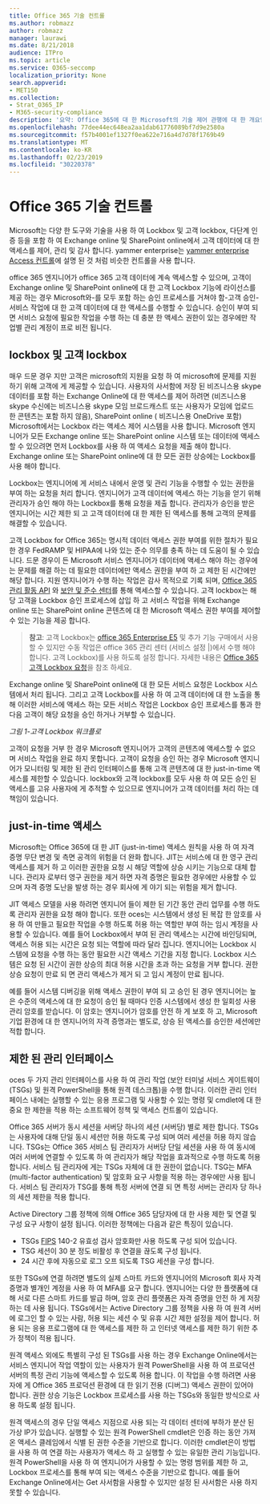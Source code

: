 ```yaml
---
title: Office 365 기술 컨트롤
ms.author: robmazz
author: robmazz
manager: laurawi
ms.date: 8/21/2018
audience: ITPro
ms.topic: article
ms.service: O365-seccomp
localization_priority: None
search.appverid:
- MET150
ms.collection:
- Strat_O365_IP
- M365-security-compliance
description: '요약: Office 365에 대 한 Microsoft의 기술 제어 관행에 대 한 개요입니다.'
ms.openlocfilehash: 77dee44ec648ea2aa1dab61776089bf7d9e2580a
ms.sourcegitcommit: f57b4001ef1327f0ea622e716a4d7d78f1769b49
ms.translationtype: MT
ms.contentlocale: ko-KR
ms.lasthandoff: 02/23/2019
ms.locfileid: "30220378"
---
```

# <a name="office-365-technology-controls"></a>Office 365 기술 컨트롤 

Microsoft는 다양 한 도구와 기술을 사용 하 여 Lockbox 및 고객 lockbox, 다단계 인증 등을 포함 하 여 Exchange online 및 SharePoint online에서 고객 데이터에 대 한 액세스를 제어, 관리 및 감사 합니다. yammer enterprise는 [yammer enterprise Access 컨트롤](office-365-yammer-enterprise-access-controls.md)에 설명 된 것 처럼 비슷한 컨트롤을 사용 합니다.

office 365 엔지니어가 office 365 고객 데이터에 계속 액세스할 수 있으며, 고객이 Exchange online 및 SharePoint online에 대 한 고객 Lockbox 기능에 라이선스를 제공 하는 경우 Microsoft와-를 모두 포함 하는 승인 프로세스를 거쳐야 함-고객 승인-서비스 작업에 대 한 고객 데이터에 대 한 액세스를 수행할 수 있습니다. 승인이 부여 되 면 서비스 요청에 필요한 작업을 수행 하는 데 충분 한 액세스 권한이 있는 경우에만 작업별 관리 계정이 프로 비전 됩니다.

## <a name="lockbox-and-customer-lockbox"></a>lockbox 및 고객 lockbox
매우 드문 경우 지만 고객은 microsoft의 지원을 요청 하 여 microsoft에 문제를 지원 하기 위해 고객에 게 제공할 수 있습니다. 사용자의 사서함에 저장 된 비즈니스용 skype 데이터를 포함 하는 Exchange Online에 대 한 액세스를 제어 하려면 (비즈니스용 skype 수신에는 비즈니스용 skype 모임 브로드캐스트 또는 사용자가 모임에 업로드 한 콘텐츠는 포함 하지 않음), SharePoint online ( 비즈니스용 OneDrive 포함) Microsoft에서는 Lockbox 라는 액세스 제어 시스템을 사용 합니다. Microsoft 엔지니어가 모든 Exchange online 또는 SharePoint online 시스템 또는 데이터에 액세스할 수 있으려면 먼저 Lockbox를 사용 하 여 액세스 요청을 제출 해야 합니다. Exchange online 또는 SharePoint online에 대 한 모든 권한 상승에는 Lockbox를 사용 해야 합니다.

Lockbox는 엔지니어에 게 서비스 내에서 운영 및 관리 기능을 수행할 수 있는 권한을 부여 하는 요청을 처리 합니다. 엔지니어가 고객 데이터에 액세스 하는 기능을 얻기 위해 관리자가 승인 해야 하는 Lockbox를 통해 요청을 제출 합니다. 관리자가 승인을 받은 엔지니어는 시간 제한 되 고 고객 데이터에 대 한 제한 된 액세스를 통해 고객의 문제를 해결할 수 있습니다.

고객 Lockbox for Office 365는 명시적 데이터 액세스 권한 부여를 위한 절차가 필요한 경우 FedRAMP 및 HIPAA에 나와 있는 준수 의무를 충족 하는 데 도움이 될 수 있습니다. 드문 경우이 든 Microsoft 서비스 엔지니어가 데이터에 액세스 해야 하는 경우에는 문제를 해결 하는 데 필요한 데이터에만 액세스 권한을 부여 하 고 제한 된 시간에만 해당 합니다. 지원 엔지니어가 수행 하는 작업은 감사 목적으로 기록 되며, [Office 365 관리 활동 API](https://msdn.microsoft.com/library/office/dn707383.aspx) 와 [보안 및 준수 센터](http://protection.office.com/)를 통해 액세스할 수 있습니다. 고객 lockbox는 해당 고객을 Lockbox 승인 프로세스에 삽입 하 고 서비스 작업을 위해 Exchange online 또는 SharePoint online 콘텐츠에 대 한 Microsoft 액세스 권한 부여를 제어할 수 있는 기능을 제공 합니다.

>**참고**: 고객 Lockbox는 [office 365 Enterprise E5](https://products.office.com/business/office-365-enterprise-e5-business-software) 및 추가 기능 구매에서 사용할 수 있지만 수동 작업은 office 365 관리 센터 (서비스 설정 |)에서 수행 해야 합니다. 고객 Lockbox)를 사용 하도록 설정 합니다. 자세한 내용은 [Office 365 고객 Lockbox 요청](https://support.office.com/article/Office-365-Customer-Lockbox-Requests-36f9cdd1-e64c-421b-a7e4-4a54d16440a2)을 참조 하세요.

Exchange online 및 SharePoint online에 대 한 모든 서비스 요청은 Lockbox 시스템에서 처리 됩니다. 그리고 고객 Lockbox를 사용 하 여 고객 데이터에 대 한 노출을 통해 이러한 서비스에 액세스 하는 모든 서비스 작업은 Lockbox 승인 프로세스를 통과 한 다음 고객이 해당 요청을 승인 하거나 거부할 수 있습니다.
 
*그림 1-고객 Lockbox 워크플로*

고객이 요청을 거부 한 경우 Microsoft 엔지니어가 고객의 콘텐츠에 액세스할 수 없으며 서비스 작업을 완료 하지 못합니다. 고객이 요청을 승인 하는 경우 Microsoft 엔지니어가 모니터링 및 제한 된 관리 인터페이스를 통해 고객 콘텐츠에 대 한 just-in-time 액세스를 제한할 수 있습니다. lockbox와 고객 lockbox를 모두 사용 하 여 모든 승인 된 액세스를 고유 사용자에 게 추적할 수 있으므로 엔지니어가 고객 데이터를 처리 하는 데 책임이 있습니다.

## <a name="just-in-time-access"></a>just-in-time 액세스
Microsoft는 Office 365에 대 한 JIT (just-in-time) 액세스 원칙을 사용 하 여 자격 증명 무단 변경 및 측면 공격의 위험을 더 완화 합니다. JIT는 서비스에 대 한 영구 관리 액세스를 제거 하 고 이러한 권한을 요청 시 해당 역할에 상승 시키는 기능으로 대체 합니다. 관리자 로부터 영구 권한을 제거 하면 자격 증명은 필요한 경우에만 사용할 수 있으며 자격 증명 도난을 발생 하는 경우 회사에 게 야기 되는 위험을 제거 합니다.

JIT 액세스 모델을 사용 하려면 엔지니어 들이 제한 된 기간 동안 관리 업무를 수행 하도록 관리자 권한을 요청 해야 합니다. 또한 oces는 시스템에서 생성 된 복잡 한 암호를 사용 하 여 만들고 필요한 작업을 수행 하도록 허용 하는 역할만 부여 하는 임시 계정을 사용할 수 있습니다. 예를 들어 Lockbox에서 부여 된 관리 액세스는 시간에 바인딩되며, 액세스 허용 되는 시간은 요청 되는 역할에 따라 달라 집니다. 엔지니어는 Lockbox 시스템에 요청을 수행 하는 동안 필요한 시간 액세스 기간을 지정 합니다. Lockbox 시스템은 요청 된 시간이 권한 상승의 최대 허용 시간을 초과 하는 요청을 거부 합니다. 권한 상승 요청이 만료 되 면 관리 액세스가 제거 되 고 임시 계정이 만료 됩니다.

예를 들어 시스템 디버깅을 위해 액세스 권한이 부여 되 고 승인 된 경우 엔지니어는 높은 수준의 액세스에 대 한 요청이 승인 될 때마다 인증 시스템에서 생성 한 일회성 사용 관리 암호를 받습니다. 이 암호는 엔지니어가 암호를 안전 하 게 보호 하 고, Microsoft 기업 환경에 대 한 엔지니어의 자격 증명과는 별도로, 상승 된 액세스를 승인한 세션에만 적합 합니다.

## <a name="constrained-management-interfaces"></a>제한 된 관리 인터페이스
oces 두 가지 관리 인터페이스를 사용 하 여 관리 작업 (보안 터미널 서비스 게이트웨이 (TSGs) 및 원격 PowerShell을 통해 원격 데스크톱)을 수행 합니다. 이러한 관리 인터페이스 내에는 실행할 수 있는 응용 프로그램 및 사용할 수 있는 명령 및 cmdlet에 대 한 중요 한 제한을 적용 하는 소프트웨어 정책 및 액세스 컨트롤이 있습니다. 

Office 365 서버가 동시 세션을 서버당 하나의 세션 (서버당) 별로 제한 합니다. TSGs는 사용자에 대해 단일 동시 세션만 허용 하도록 구성 되며 여러 세션을 허용 하지 않습니다. TSGs는 Office 365 서비스 팀 관리자가 서버당 단일 세션을 사용 하 여 동시에 여러 서버에 연결할 수 있도록 하 여 관리자가 해당 작업을 효과적으로 수행 하도록 허용 합니다. 서비스 팀 관리자에 게는 TSGs 자체에 대 한 권한이 없습니다. TSG는 MFA (multi-factor authentication) 및 암호화 요구 사항을 적용 하는 경우에만 사용 됩니다. 서비스 팀 관리자가 TSG를 통해 특정 서버에 연결 되 면 특정 서버는 관리자 당 하나의 세션 제한을 적용 합니다.

Active Directory 그룹 정책에 의해 Office 365 담당자에 대 한 사용 제한 및 연결 및 구성 요구 사항이 설정 됩니다. 이러한 정책에는 다음과 같은 특징이 있습니다.
- TSGs [FIPS](https://www.microsoft.com/en-us/TrustCenter/Compliance/FIPS) 140-2 유효성 검사 암호화만 사용 하도록 구성 되어 있습니다.
- TSG 세션이 30 분 정도 비활성 후 연결을 끊도록 구성 됩니다.
- 24 시간 후에 자동으로 로그 오프 되도록 TSG 세션을 구성 합니다.

또한 TSGs에 연결 하려면 별도의 실제 스마트 카드와 엔지니어의 Microsoft 회사 자격 증명과 별개인 계정을 사용 하 여 MFA를 요구 합니다. 엔지니어는 다양 한 플랫폼에 대해 서로 다른 스마트 카드를 발급 하며, 암호 관리 플랫폼은 자격 증명을 안전 하 게 저장 하는 데 사용 됩니다. TSGs에서는 Active Directory 그룹 정책을 사용 하 여 원격 서버에 로그인 할 수 있는 사람, 허용 되는 세션 수 및 유휴 시간 제한 설정을 제어 합니다. 허용 되는 응용 프로그램에 대 한 액세스를 제한 하 고 인터넷 액세스를 제한 하기 위한 추가 정책이 적용 됩니다.

원격 액세스 외에도 특별히 구성 된 TSGs를 사용 하는 경우 Exchange Online에서는 서비스 엔지니어 작업 역할이 있는 사용자가 원격 PowerShell을 사용 하 여 프로덕션 서버의 특정 관리 기능에 액세스할 수 있도록 허용 합니다. 이 작업을 수행 하려면 사용자에 게 Office 365 프로덕션 환경에 대 한 읽기 전용 (디버그) 액세스 권한이 있어야 합니다. 권한 상승 기능은 Lockbox 프로세스를 사용 하는 TSGs와 동일한 방식으로 사용 하도록 설정 됩니다.

원격 액세스의 경우 단일 액세스 지점으로 사용 되는 각 데이터 센터에 부하가 분산 된 가상 IP가 있습니다. 실행할 수 있는 원격 PowerShell cmdlet은 인증 하는 동안 가져온 액세스 클레임에서 식별 된 권한 수준을 기반으로 합니다. 이러한 cmdlet은이 방법을 사용 하 여 연결 하는 사용자가 액세스 하 고 실행할 수 있는 유일한 관리 기능입니다. 원격 PowerShell을 사용 하 여 엔지니어가 사용할 수 있는 명령 범위를 제한 하 고, Lockbox 프로세스를 통해 부여 되는 액세스 수준을 기반으로 합니다. 예를 들어 Exchange Online에서는 Get 사서함을 사용할 수 있지만 설정 된 사서함은 사용 하지 못할 수 있습니다.

